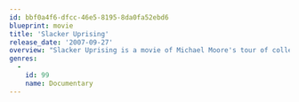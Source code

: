 ```yaml
---
id: bbf0a4f6-dfcc-46e5-8195-8da0fa52ebd6
blueprint: movie
title: 'Slacker Uprising'
release_date: '2007-09-27'
overview: "Slacker Uprising is a movie of Michael Moore's tour of colleges in swing states during the 2004 election, with a goal to encourage 18–29 year olds to vote, and the response it received. The film is a re-edited version of Captain Mike Across America, which played at the Toronto International Film Festival in 2007. It is one of the first feature length films made by a known director to be released as a free and legal download online. The free download is only available to those residing in the United States and Canada. The film was also made available free for online viewing and download on the Lycos Cinema platform as well as iTunes and blip.tv. It had a one-night-only run at the Michigan Theater, where Michael Moore spoke briefly. The film is available in DVD format. Slacker Uprising features live performances or appearances by Eddie Vedder, Roseanne Barr, Joan Baez, Tom Morello, R.E.M., Steve Earle, and Viggo Mortensen. The original score is by Anti-Flag."
genres:
  -
    id: 99
    name: Documentary
---
```

